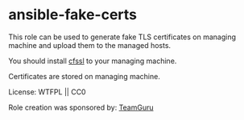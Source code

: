 # ansible-fake-certs

This role can be used to generate fake TLS certificates on managing
machine and upload them to the managed hosts.

You should install [cfssl](https://github.com/cloudflare/cfssl) to your 
managing machine.

Certificates are stored on managing machine.

License: WTFPL || CC0

Role creation was sponsored by: [TeamGuru](http://teamguru.com)
